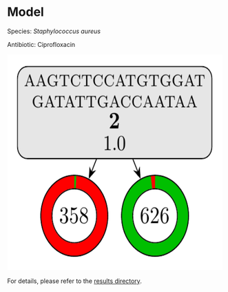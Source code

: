 
# Model

Species: *Staphylococcus aureus*

Antibiotic: Ciprofloxacin

<img src="./model.png" width=500 height=500 />

For details, please refer to the [results directory](../../../../../results/cart_b/staphylococcus%20aureus/ciprofloxacin/repeat_7/).


